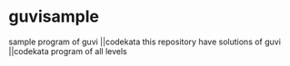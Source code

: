 # guvisample
sample program of guvi ||codekata
this repository have solutions of guvi ||codekata program of all levels
